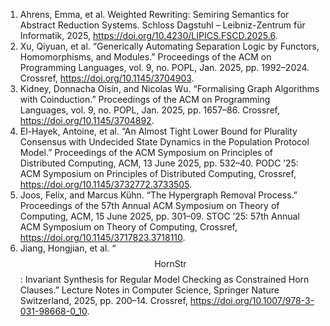 1. Ahrens, Emma, et al. Weighted Rewriting: Semiring Semantics for Abstract Reduction Systems. Schloss Dagstuhl – Leibniz-Zentrum für Informatik, 2025, <https://doi.org/10.4230/LIPICS.FSCD.2025.6>.
1. Xu, Qiyuan, et al. “Generically Automating Separation Logic by Functors, Homomorphisms, and Modules.” Proceedings of the ACM on Programming Languages, vol. 9, no. POPL, Jan. 2025, pp. 1992–2024. Crossref, <https://doi.org/10.1145/3704903>.
1. Kidney, Donnacha Oisín, and Nicolas Wu. “Formalising Graph Algorithms with Coinduction.” Proceedings of the ACM on Programming Languages, vol. 9, no. POPL, Jan. 2025, pp. 1657–86. Crossref, <https://doi.org/10.1145/3704892>.
1. El-Hayek, Antoine, et al. “An Almost Tight Lower Bound for Plurality Consensus with Undecided State Dynamics in the Population Protocol Model.” Proceedings of the ACM Symposium on Principles of Distributed Computing, ACM, 13 June 2025, pp. 532–40. PODC ’25: ACM Symposium on Principles of Distributed Computing, Crossref, <https://doi.org/10.1145/3732772.3733505>.
1. Joos, Felix, and Marcus Kühn. “The Hypergraph Removal Process.” Proceedings of the 57th Annual ACM Symposium on Theory of Computing, ACM, 15 June 2025, pp. 301–09. STOC ’25: 57th Annual ACM Symposium on Theory of Computing, Crossref, <https://doi.org/10.1145/3717823.3718110>.
1. Jiang, Hongjian, et al. “$$\textsf{HornStr}$$: Invariant Synthesis for Regular Model Checking as Constrained Horn Clauses.” Lecture Notes in Computer Science, Springer Nature Switzerland, 2025, pp. 200–14. Crossref, <https://doi.org/10.1007/978-3-031-98668-0_10>.
